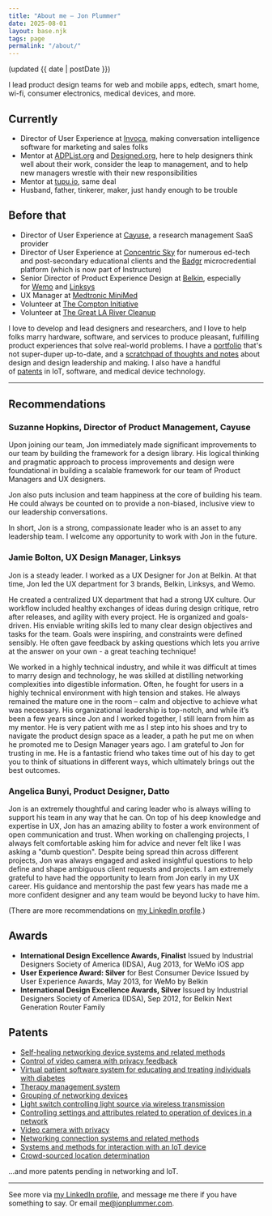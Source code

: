 ```yaml
---
title: "About me – Jon Plummer"
date: 2025-08-01
layout: base.njk
tags: page
permalink: "/about/"
---
```

(updated {{ date | postDate }})

I lead product design teams for web and mobile apps, edtech, smart home, wi-fi, consumer electronics, medical devices, and more.

## Currently
- Director of User Experience at [Invoca](https://invoca.com/), making conversation intelligence software for marketing and sales folks
- Mentor at [ADPList.org](https://adplist.org) and [Designed.org](https://designed.org/), here to help designers think well about their work, consider the leap to management, and to help new managers wrestle with their new responsibilities
- Mentor at [tupu.io](https://tupu.io/), same deal
- Husband, father, tinkerer, maker, just handy enough to be trouble

## Before that
- Director of User Experience at [Cayuse](https://cayuse.com/), a research management SaaS provider
- Director of User Experience at [Concentric Sky](https://concentricsky.com/) for numerous ed-tech and post-secondary educational clients and the [Badgr](https://www.instructure.com/products/canvas/canvas-credentials-digital-badges/badgr-pathways) microcredential platform (which is now part of Instructure)
- Senior Director of Product Experience Design at [Belkin](https://belkin.com/), especially for [Wemo](https://wemo.com/) and [Linksys](https://linksys.com/)
- UX Manager at [Medtronic MiniMed](https://www.medtronicdiabetes.com/)
- Volunteer at [The Compton Initiative](https://justdogood.org/)
- Volunteer at [The Great LA River Cleanup](https://folar.org/cleanup/)

I love to develop and lead designers and researchers, and I love to help folks marry hardware, software, and services to produce pleasant, fulfilling product experiences that solve real-world problems. I have a [portfolio](https://jonplummer.io/) that's not super-duper up-to-date, and a [scratchpad of thoughts and notes](https://jonplummer.com/) about design and design leadership and making. I also have a handful of [patents](https://patents.google.com/?inventor=Jon+Plummer&num=100) in IoT, software, and medical device technology.

* * *

## Recommendations

### **Suzanne Hopkins**, Director of Product Management, Cayuse

Upon joining our team, Jon immediately made significant improvements to our team by building the framework for a design library. His logical thinking and pragmatic approach to process improvements and design were foundational in building a scalable framework for our team of Product Managers and UX designers. 

Jon also puts inclusion and team happiness at the core of building his team. He could always be counted on to provide a non-biased, inclusive view to our leadership conversations. 

In short, Jon is a strong, compassionate leader who is an asset to any leadership team. I welcome any opportunity to work with Jon in the future.

### **Jamie Bolton**, UX Design Manager, Linksys

Jon is a steady leader. I worked as a UX Designer for Jon at Belkin. At that time, Jon led the UX department for 3 brands, Belkin, Linksys, and Wemo.

He created a centralized UX department that had a strong UX culture. Our workflow included healthy exchanges of ideas during design critique, retro after releases, and agility with every project. He is organized and goals-driven. His enviable writing skills led to many clear design objectives and tasks for the team. Goals were inspiring, and constraints were defined sensibly. He often gave feedback by asking questions which lets you arrive at the answer on your own - a great teaching technique!

We worked in a highly technical industry, and while it was difficult at times to marry design and technology, he was skilled at distilling networking complexities into digestible information. Often, he fought for users in a highly technical environment with high tension and stakes. He always remained the mature one in the room – calm and objective to achieve what was necessary. His organizational leadership is top-notch, and while it’s been a few years since Jon and I worked together, I still learn from him as my mentor. He is very patient with me as I step into his shoes and try to navigate the product design space as a leader, a path he put me on when he promoted me to Design Manager years ago. I am grateful to Jon for trusting in me. He is a fantastic friend who takes time out of his day to get you to think of situations in different ways, which ultimately brings out the best outcomes.

### **Angelica Bunyi**, Product Designer, Datto

Jon is an extremely thoughtful and caring leader who is always willing to support his team in any way that he can. On top of his deep knowledge and expertise in UX, Jon has an amazing ability to foster a work environment of open communication and trust. When working on challenging projects, I always felt comfortable asking him for advice and never felt like I was asking a "dumb question". Despite being spread thin across different projects, Jon was always engaged and asked insightful questions to help define and shape ambiguous client requests and projects. I am extremely grateful to have had the opportunity to learn from Jon early in my UX career. His guidance and mentorship the past few years has made me a more confident designer and any team would be beyond lucky to have him.

(There are more recommendations on [my LinkedIn profile](https://www.linkedin.com/in/jplummer/details/recommendations/).)

## Awards
- **International Design Excellence Awards, Finalist** Issued by Industrial Designers Society of America (IDSA), Aug 2013, for WeMo iOS app
- **User Experience Award: Silver** for Best Consumer Device Issued by User Experience Awards, May 2013, for WeMo by Belkin
- **International Design Excellence Awards, Silver** Issued by Industrial Designers Society of America (IDSA), Sep 2012, for Belkin Next Generation Router Family

## Patents

- [Self-healing networking device systems and related methods](https://www.google.com/patents/US8499072)
- [Control of video camera with privacy feedback](https://www.google.com/patents/US9179105)
- [Virtual patient software system for educating and treating individuals with diabetes](https://www.google.com/patents/US20060272652)
- [Therapy management system](https://google.com/patents/US20070033074A1)
- [Grouping of networking devices](https://google.com/patents/US20160043962A1)
- [Light switch controlling light source via wireless transmission](https://google.com/patents/US20150382436A1)
- [Controlling settings and attributes related to operation of devices in a network](https://google.com/patents/US20150319046A1)
- [Video camera with privacy](https://google.com/patents/US20160105598A1)
- [Networking connection systems and related methods](https://google.com/patents/US20110026205A1)
- [Systems and methods for interaction with an IoT device](https://google.com/patents/US20160226732A1)
- [Crowd-sourced location determination](https://google.com/patents/US20160165570A1)

…and more patents pending in networking and IoT.
* * *

See more via [my LinkedIn profile](https://linkedin.com/in/jplummer), and message me there if you have something to say. Or email [me@jonplummer.com](mailto:me@jonplummercom?Subject=Mail%20from%20jonplummer.name).